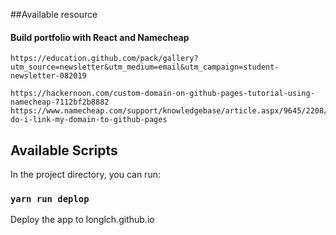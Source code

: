 ##Available resource

#### Build portfolio with React and Namecheap
    https://education.github.com/pack/gallery?utm_source=newsletter&utm_medium=email&utm_campaign=student-newsletter-082019
   
    https://hackernoon.com/custom-domain-on-github-pages-tutorial-using-namecheap-7112bf2b8882
    https://www.namecheap.com/support/knowledgebase/article.aspx/9645/2208/how-do-i-link-my-domain-to-github-pages

## Available Scripts

In the project directory, you can run:

### `yarn run deplop`

Deploy the app to longlch.github.io<br>
